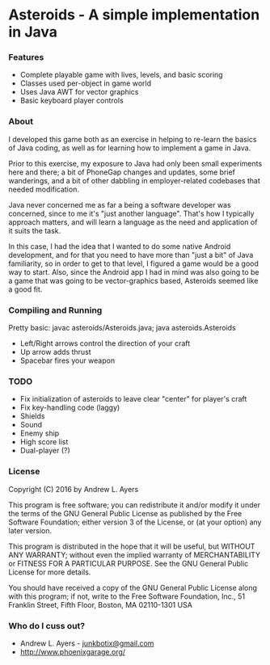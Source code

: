 # Asteroids - A simple implementation in Java

### Features ###

* Complete playable game with lives, levels, and basic scoring
* Classes used per-object in game world
* Uses Java AWT for vector graphics
* Basic keyboard player controls

### About ###

I developed this game both as an exercise in helping to re-learn the basics of
Java coding, as well as for learning how to implement a game in Java.

Prior to this exercise, my exposure to Java had only been small experiments here
and there; a bit of PhoneGap changes and updates, some brief wanderings, and a
bit of other dabbling in employer-related codebases that needed modification.

Java never concerned me as far a being a software developer was concerned, since
to me it's "just another language". That's how I typically approach matters, and
will learn a language as the need and application of it suits the task.

In this case, I had the idea that I wanted to do some native Android development,
and for that you need to have more than "just a bit" of Java familiarity, so in
order to get to that level, I figured a game would be a good way to start. Also,
since the Android app I had in mind was also going to be a game that was going
to be vector-graphics based, Asteroids seemed like a good fit.

### Compiling and Running ###

Pretty basic: javac asteroids/Asteroids.java; java asteroids.Asteroids

* Left/Right arrows control the direction of your craft
* Up arrow adds thrust
* Spacebar fires your weapon

### TODO ###

* Fix initialization of asteroids to leave clear "center" for player's craft
* Fix key-handling code (laggy)
* Shields
* Sound
* Enemy ship
* High score list
* Dual-player (?)

### License ###

Copyright (C) 2016 by Andrew L. Ayers

This program is free software; you can redistribute it and/or modify it under
the terms of the GNU General Public License as published by the Free Software
Foundation; either version 3 of the License, or (at your option) any later 
version.

This program is distributed in the hope that it will be useful, but WITHOUT 
ANY WARRANTY; without even the implied warranty of MERCHANTABILITY or FITNESS 
FOR A PARTICULAR PURPOSE. See the GNU General Public License for more details.

You should have received a copy of the GNU General Public License along with 
this program; if not, write to the Free Software Foundation, Inc., 51 Franklin 
Street, Fifth Floor, Boston, MA 02110-1301  USA

### Who do I cuss out? ###

* Andrew L. Ayers - junkbotix@gmail.com
* http://www.phoenixgarage.org/
